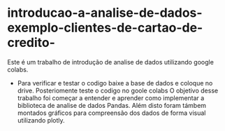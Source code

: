 # introducao-a-analise-de-dados-exemplo-clientes-de-cartao-de-credito-
Este é um trabalho de introdução de analise de dados utilizando google colabs.
- Para verificar e testar o codigo baixe a base de dados e coloque no drive. Posteriomente teste o codigo no goole colabs
O objetivo desse trabalho foi começar a entender e aprender como implementar a biblioteca de analise de dados Pandas. Além disto foram támbem montados gráficos para compreensão dos dados de forma visual utilizando plotly.   

